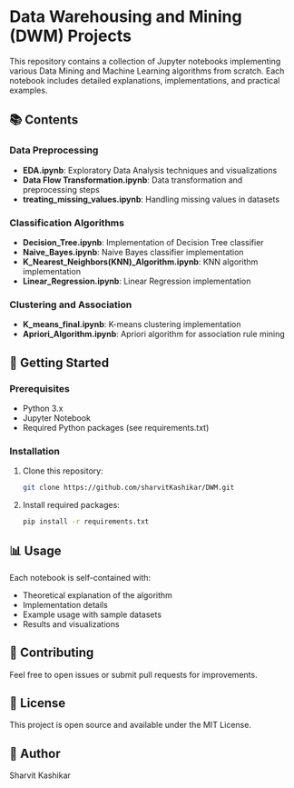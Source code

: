 # Data Warehousing and Mining (DWM) Projects

This repository contains a collection of Jupyter notebooks implementing various Data Mining and Machine Learning algorithms from scratch. Each notebook includes detailed explanations, implementations, and practical examples.

## 📚 Contents

### Data Preprocessing
- **EDA.ipynb**: Exploratory Data Analysis techniques and visualizations
- **Data Flow Transformation.ipynb**: Data transformation and preprocessing steps
- **treating_missing_values.ipynb**: Handling missing values in datasets

### Classification Algorithms
- **Decision_Tree.ipynb**: Implementation of Decision Tree classifier
- **Naive_Bayes.ipynb**: Naive Bayes classifier implementation
- **K_Nearest_Neighbors(KNN)_Algorithm.ipynb**: KNN algorithm implementation
- **Linear_Regression.ipynb**: Linear Regression implementation

### Clustering and Association
- **K_means_final.ipynb**: K-means clustering implementation
- **Apriori_Algorithm.ipynb**: Apriori algorithm for association rule mining

## 🚀 Getting Started

### Prerequisites
- Python 3.x
- Jupyter Notebook
- Required Python packages (see requirements.txt)

### Installation
1. Clone this repository:
   ```bash
   git clone https://github.com/sharvitKashikar/DWM.git
   ```
2. Install required packages:
   ```bash
   pip install -r requirements.txt
   ```

## 📊 Usage
Each notebook is self-contained with:
- Theoretical explanation of the algorithm
- Implementation details
- Example usage with sample datasets
- Results and visualizations

## 🤝 Contributing
Feel free to open issues or submit pull requests for improvements.

## 📝 License
This project is open source and available under the MIT License.

## 👤 Author
Sharvit Kashikar 